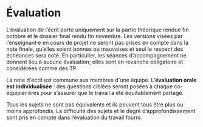 Évaluation
==========

L’évaluation de l’écrit porte uniquement sur la partie théorique rendue
fin octobre et le dossier final rendu fin novembre. Les versions visées
par l’enseignant·e en cours de projet ne seront pas prises en compte
dans la note finale, qu’elles soient bonnes ou mauvaises et seul le
respect des échéances sera noté. En particulier, les séances
d’accompagnement ne donnent lieu à aucune évaluation; elles sont en
revanche obligatoire et considérées comme des TP.

La note d'écrit est commune aux membres d'une équipe.
L’**évaluation orale est individualisée** : des questions ciblées seront posées à chaque co-équipier·ères pour s’assurer que le travail a été équitablement partagé.

Tous les sujets ne sont pas équivalents et ils peuvent tous être plus ou
moins approfondis. La difficulté des sujets et le degré
d’approfondissement sont pris en compte dans l’évaluation du travail
fourni.

